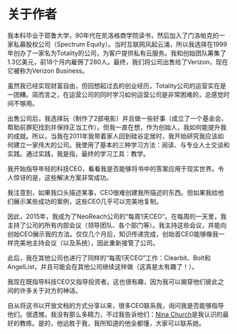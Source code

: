 # 关于作者

我本科毕业于耶鲁大学，90年代在凯洛格商学院读书，然后加入了门洛帕克的一家私募股权公司（Spectrum Equity）。当时互联网风起云涌，所以我选择在1999年创办了一家名为Totality的公司，为客户提供私有云服务。我和创始团队筹集了1.3亿美元，前18个月内雇佣了280人。最终，我们将公司出售给了Verizon，现在它被称为Verizon Business。

虽然我已经实现财富自由，但回想起过去的创业经历，Totality公司的运营实在是一团糟。简而言之，在运营公司的同时学习如何运营公司是非常困难的，总感觉时间不够用。

出售公司后，我选择玩（制作了2部电影）并且做一些好事（成立了一个基金会，帮助前罪犯找到并保持正当工作）。但我一直在想，作为创始人，我如何能提升我的成就。所以，当我在2011年我带着家人回到硅谷定居时，我开始研究我应该如何建立一家伟大的公司。我使用了基本的三种学习方法：阅读、与专业人士交谈和实践。通过实践，我是指，最终的学习工具：教学。

我开始指导年轻的科技CEO，看看我是否能够将书中的答案应用于现实世界。令人惊讶的是，这些解决方案非常成功。

我注意到，如果我口头描述某事，CEO很难创建我所描述的东西。但如果我给他们展示某些成功的案例，这些CEO几乎可以完美地复制。

因此，2015年，我成为了NeoReach公司的“每周1天CEO”。在每周的一天里，我主持了公司的所有内部会议（领导团队、各个部门等）。我主持这些会议，并能向创始CEO展示我的方法。仅仅几个月后，知识传递完成，创始首CEO能够像我一样完美地主持会议（以及系统），因此重新接管了公司。

此后，我在其他公司也进行了同样的“每周1天CEO”工作：Clearbit、Bolt和AngelList，并且可能会在其他公司继续这样做（这真是太有趣了！）。

我现在既指导科技CEO又指导投资者。这也很有趣，因为我可以揭穿他们彼此之间的许多关于对方的神话。

自从将这书以开放文档的方式分享以来，很多CEO联系我，询问我是否能够指导他们。很遗憾，我没有那么多精力，不过我告诉他们：[Nina Church](https://medium.com/@ninachurch/time-for-a-coach-7b600cc69260)是我认识的最好的教练。是的，他远胜于我，我所知道的他全都懂，大家可以联系她。
